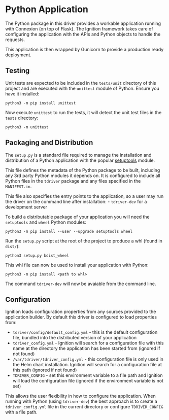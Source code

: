 # Python Application

The Python package in this driver provides a workable application running with Connexion (on top of Flask). The Ignition framework takes care of configuring the application with the APIs and Python objects to handle the requests.

This application is then wrapped by Gunicorn to provide a production ready deployment. 

## Testing 

Unit tests are expected to be included in the `tests/unit` directory of this project and are executed with the `unittest` module of Python. Ensure you have it installed:

```
python3 -m pip install unittest
```

Now execute `unittest` to run the tests, it will detect the unit test files in the `tests` directory:

```
python3 -m unittest
```

## Packaging and Distribution 

The `setup.py` is a standard file required to manage the installation and distribution of a Python application with the popular [setuptools](https://pypi.org/project/setuptools/) module.

This file defines the metadata of the Python package to be built, including any 3rd party Python modules it depends on. It is configured to include all Python files in the `tdriver` package and any files specified in the `MANIFEST.in`.

This file also specifies the entry points to the application, so a user may run the driver on the command line after installation:
    - `tdriver-dev` for a development server

To build a distributable package of your application you will need the `setuptools` and `wheel` Python modules:

```
python3 -m pip install --user --upgrade setuptools wheel
```

Run the `setup.py` script at the root of the project to produce a whl (found in `dist/`):

```
python3 setup.py bdist_wheel
```

This whl file can now be used to install your application with Python:

```
python3 -m pip install <path to whl>
```

The command `tdriver-dev` will now be avaiable from the command line.

## Configuration

Ignition loads configuration properties from any sources provided to the application builder. By default this driver is configured to load properties from:

- `tdriver/config/default_config.yml` - this is the default configuration file, bundled into the distributed version of your application
- `tdriver_config.yml` - Ignition will search for a configuration file with this name at the directory the application has been started from (ignored if not found)
- `/var/tdriver/tdriver_config.yml` - this configuration file is only used in the Helm chart installation. Ignition will search for a configuration file at this path (ignored if not found)
- `TDRIVER_CONFIG` - set this environment variable to a file path and Ignition will load the configuration file (ignored if the environment variable is not set)

This allows the user flexibility in how to configure the application. When running with Python (using `tdriver-dev`) the best approach is to create a `tdriver_config.yml` file in the current directory or configure `TDRIVER_CONFIG` with a file path. 